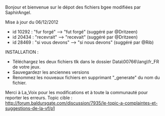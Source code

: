 Bonjour et bienvenue sur le dépot des fichiers bgee modifiées par SaphirAngel.

Mise à jour du 06/12/2012
- id 10292 : "fur forgé" --> "fut forgé" (suggéré par @Dritzeen)
- id 20434 : "recevrait" --> "recevait" (suggéré par @Dritzeen)
- id 28469 : "si vous devons" --> "si nous devons" (suggéré par @Rib)

INSTALLATION :
- Téléchargez les deux fichiers tlk dans le dossier Data\00766\lang\fr_FR de votre jeux.
- Sauvegardezr les anciennes versions
- Renommez les nouveaux fichiers en supprimant "_generate" du nom du fichier.

Merci à La_Voix pour les modifications et à toute la communauté pour reporter les erreurs.
Topic cible : http://forum.baldursgate.com/discussion/7935/le-topic-a-complaintes-et-suggestions-de-la-vf/p1